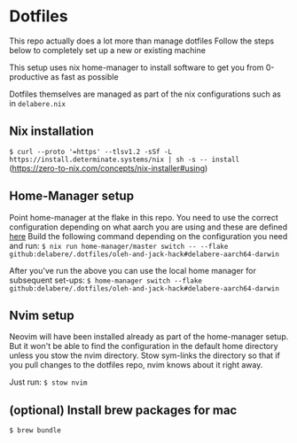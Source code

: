 # Dotfiles
This repo actually does a lot more than manage dotfiles
Follow the steps below to completely set up a new or existing machine

This setup uses nix home-manager to install software to get you from 0-productive as fast as possible

Dotfiles themselves are managed as part of the nix configurations such as in `delabere.nix`

## Nix installation
```$ curl --proto '=https' --tlsv1.2 -sSf -L https://install.determinate.systems/nix | sh -s -- install```
(https://zero-to-nix.com/concepts/nix-installer#using)

## Home-Manager setup
Point home-manager at the flake in this repo. You need to use the correct configuration depending on what aarch you are using and these are defined [here](https://github.com/delabere/.dotfiles/blob/89ff1dcf20294a49e08580f7b323e96d47173cec/flake.nix#L34-L37)
Build the following command depending on the configuration you need and run:
```$ nix run home-manager/master switch -- --flake github:delabere/.dotfiles/oleh-and-jack-hack#delabere-aarch64-darwin```

After you've run the above you can use the local home manager for subsequent set-ups:
```$ home-manager switch --flake github:delabere/.dotfiles/oleh-and-jack-hack#delabere-aarch64-darwin```

## Nvim setup
Neovim will have been installed already as part of the home-manager setup. But it won't be able to find the configuration in the default home directory unless you stow the nvim directory.
Stow sym-links the directory so that if you pull changes to the dotfiles repo, nvim knows about it right away.

Just run:
`$ stow nvim` 

## (optional) Install brew packages for mac
`$ brew bundle`
